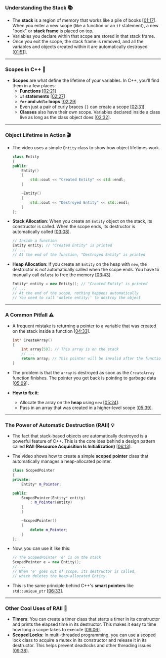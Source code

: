 ### Understanding the Stack 📚

  * The **stack** is a region of memory that works like a pile of books \[[01:17](http://www.youtube.com/watch?v=iNuTwvD6ciI&t=77)\]. When you enter a new scope (like a function or an `if` statement), a new "book" or **stack frame** is placed on top.
  * Variables you declare within that scope are stored in that stack frame.
  * Once you exit the scope, the stack frame is removed, and all the variables and objects created within it are automatically destroyed \[[01:51](http://www.youtube.com/watch?v=iNuTwvD6ciI&t=111)\].

-----

### Scopes in C++ 🎯

  * **Scopes** are what define the lifetime of your variables. In C++, you'll find them in a few places:
      * **Functions** \[[02:21](http://www.youtube.com/watch?v=iNuTwvD6ciI&t=141)\]
      * **`if` statements** \[[02:27](http://www.youtube.com/watch?v=iNuTwvD6ciI&t=147)\]
      * **`for` and `while` loops** \[[02:29](http://www.youtube.com/watch?v=iNuTwvD6ciI&t=149)\]
      * Even just a pair of curly braces `{}` can create a scope \[[02:31](http://www.youtube.com/watch?v=iNuTwvD6ciI&t=151)\]
      * **Classes** also have their own scope. Variables declared inside a class live as long as the class object does \[[02:32](http://www.youtube.com/watch?v=iNuTwvD6ciI&t=152)\].

-----

### Object Lifetime in Action 🎬

  * The video uses a simple `Entity` class to show how object lifetimes work.

    ```cpp
    class Entity
    {
    public:
        Entity()
        {
            std::cout << "Created Entity" << std::endl;
        }

        ~Entity()
        {
            std::cout << "Destroyed Entity" << std::endl;
        }
    };
    ```

  * **Stack Allocation**: When you create an `Entity` object on the stack, its constructor is called. When the scope ends, its destructor is automatically called \[[03:08](http://www.youtube.com/watch?v=iNuTwvD6ciI&t=188)\].

    ```cpp
    // Inside a function
    Entity entity; // "Created Entity" is printed
    // ...
    // At the end of the function, "Destroyed Entity" is printed
    ```

  * **Heap Allocation**: If you create an `Entity` on the heap with `new`, the destructor is *not* automatically called when the scope ends. You have to manually call `delete` to free the memory \[[03:43](http://www.youtube.com/watch?v=iNuTwvD6ciI&t=223)\].

    ```cpp
    Entity* entity = new Entity(); // "Created Entity" is printed
    // ...
    // At the end of the scope, nothing happens automatically
    // You need to call 'delete entity;' to destroy the object
    ```

-----

### A Common Pitfall ⚠️

  * A frequent mistake is returning a pointer to a variable that was created on the stack inside a function \[[04:33](http://www.youtube.com/watch?v=iNuTwvD6ciI&t=273)\].

    ```cpp
    int* CreateArray()
    {
        int array[50]; // This array is on the stack
        // ...
        return array; // This pointer will be invalid after the function returns
    }
    ```

  * The problem is that the `array` is destroyed as soon as the `CreateArray` function finishes. The pointer you get back is pointing to garbage data \[[05:09](http://www.youtube.com/watch?v=iNuTwvD6ciI&t=309)\].

  * **How to fix it**:

      * Allocate the array on the **heap** using `new` \[[05:24](http://www.youtube.com/watch?v=iNuTwvD6ciI&t=324)\].
      * Pass in an array that was created in a higher-level scope \[[05:39](http://www.youtube.com/watch?v=iNuTwvD6ciI&t=339)\].

-----

### The Power of Automatic Destruction (RAII) 💡

  * The fact that stack-based objects are automatically destroyed is a powerful feature of C++. This is the core idea behind a design pattern called **RAII (Resource Acquisition Is Initialization)** \[[06:13](http://www.youtube.com/watch?v=iNuTwvD6ciI&t=373)\].

  * The video shows how to create a simple **scoped pointer** class that automatically manages a heap-allocated pointer.

    ```cpp
    class ScopedPointer
    {
    private:
        Entity* m_Pointer;

    public:
        ScopedPointer(Entity* entity)
            : m_Pointer(entity)
        {
        }

        ~ScopedPointer()
        {
            delete m_Pointer;
        }
    };
    ```

  * Now, you can use it like this:

    ```cpp
    // The ScopedPointer 'e' is on the stack
    ScopedPointer e = new Entity();
    // ...
    // When 'e' goes out of scope, its destructor is called,
    // which deletes the heap-allocated Entity.
    ```

  * This is the same principle behind C++'s **smart pointers** like `std::unique_ptr` \[[06:33](http://www.youtube.com/watch?v=iNuTwvD6ciI&t=393)\].

-----

### Other Cool Uses of RAII 🚀

  * **Timers**: You can create a timer class that starts a timer in its constructor and prints the elapsed time in its destructor. This makes it easy to time how long a scope takes to execute \[[09:06](http://www.youtube.com/watch?v=iNuTwvD6ciI&t=546)\].
  * **Scoped Locks**: In multi-threaded programming, you can use a scoped lock class to acquire a mutex in its constructor and release it in its destructor. This helps prevent deadlocks and other threading issues \[[09:38](http://www.youtube.com/watch?v=iNuTwvD6ciI&t=578)\].
